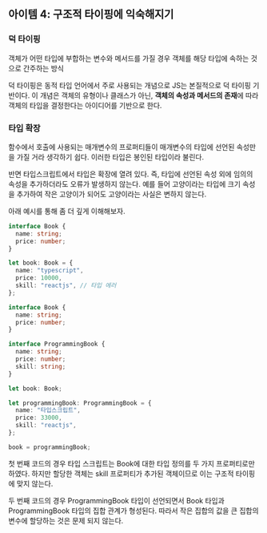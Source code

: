 ## 아이템 4: 구조적 타이핑에 익숙해지기

### 덕 타이핑

객체가 어떤 타입에 부합하는 변수와 메서드를 가질 경우 객체를 해당 타입에 속하는 것으로 간주하는 방식

덕 타이핑은 동적 타입 언어에서 주로 사용되는 개념으로 JS는 본질적으로 덕 타이핑 기반이다.
이 개념은 객체의 유형이나 클래스가 아닌, **객체의 속성과 메서드의 존재**에 따라 객체의 타입을 결정한다는 아이디어를 기반으로 한다.

### 타입 확장

함수에서 호출에 사용되는 매개변수의 프로퍼티들이 매개변수의 타입에 선언된 속성만을 가질 거라 생각하기 쉽다. 이러한 타입은 봉인된 타입이라 불린다.

반면 타입스크립트에서 타입은 확장에 열려 있다.
즉, 타입에 선언된 속성 외에 임의의 속성을 추가하더라도 오류가 발생하지 않는다.
예를 들어 고양이라는 타입에 크기 속성을 추가하여 작은 고양이가 되어도 고양이라는 사실은 변하지 않는다.

아래 예시를 통해 좀 더 깊게 이해해보자.

```ts
interface Book {
  name: string;
  price: number;
}

let book: Book = {
  name: "typescript",
  price: 10000,
  skill: "reactjs", // 타입 에러
};
```

```ts
interface Book {
  name: string;
  price: number;
}

interface ProgrammingBook {
  name: string;
  price: number;
  skill: string;
}

let book: Book;

let programmingBook: ProgrammingBook = {
  name: "타입스크립트",
  price: 33000,
  skill: "reactjs",
};

book = programmingBook;
```

첫 번째 코드의 경우 타입 스크립트는 Book에 대한 타입 정의를 두 가지 프로퍼티로만 하였다. 하지만 할당한 객체는 skill 프로퍼티가 추가된 객체이므로 이는 구조적 타이핑에 맞지 않는다.

두 번째 코드의 경우 ProgrammingBook 타입이 선언되면서 Book 타입과 ProgrammingBook 타입의 집합 관계가 형성된다.
따라서 작은 집합의 값을 큰 집합의 변수에 할당하는 것은 문제 되지 않는다.
